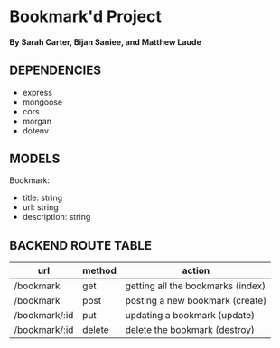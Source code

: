 # Bookmark'd Project
#### By Sarah Carter, Bijan Saniee, and Matthew Laude

## DEPENDENCIES
- express
- mongoose
- cors
- morgan
- dotenv

## MODELS
Bookmark:
- title: string
- url: string
- description: string

## BACKEND ROUTE TABLE
| url | method | action |
|-----|--------|--------|
| /bookmark | get | getting all the bookmarks (index)||
| /bookmark | post | posting a new bookmark (create) |
| /bookmark/:id | put | updating a bookmark (update) |
| /bookmark/:id | delete | delete the bookmark (destroy) |